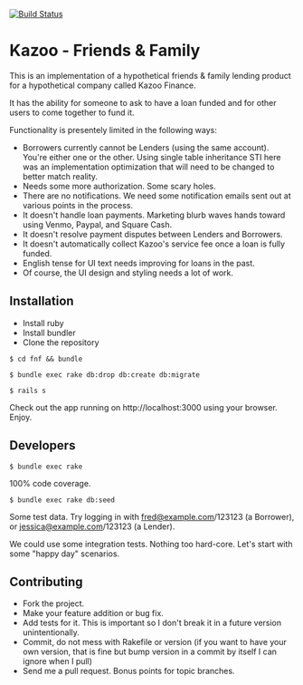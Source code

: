 [![Build Status](https://travis-ci.org/dbastin/fnf.png?branch=master)](https://travis-ci.org/dbastin/fnf)

Kazoo - Friends & Family
========================

This is an implementation of a hypothetical friends & family lending product for a hypothetical company called Kazoo Finance.

It has the ability for someone to ask to have a loan funded and for other users to come together to fund it. 

Functionality is presentely limited in the following ways:

* Borrowers currently cannot be Lenders (using the same account). You're either one or the other. Using single table inheritance STI here was an implementation optimization that will need to be changed to better match reality.
* Needs some more authorization. Some scary holes.
* There are no notifications. We need some notification emails sent out at various points in the process.
* It doesn't handle loan payments. Marketing blurb waves hands toward using Venmo, Paypal, and Square Cash. 
* It doesn't resolve payment disputes between Lenders and Borrowers.
* It doesn't automatically collect Kazoo's service fee once a loan is fully funded.
* English tense for UI text needs improving for loans in the past.
* Of course, the UI design and styling needs a lot of work. 

Installation
------------

* Install ruby
* Install bundler
* Clone the repository

```
$ cd fnf && bundle
```

```
$ bundle exec rake db:drop db:create db:migrate
```

``` 
$ rails s
```

Check out the app running on http://localhost:3000 using your browser. Enjoy.

Developers
----------

``` 
$ bundle exec rake 
```

100% code coverage.

```
$ bundle exec rake db:seed
```

Some test data. Try logging in with fred@example.com/123123 (a Borrower), or jessica@example.com/123123 (a Lender).

We could use some integration tests. Nothing too hard-core. Let's start with some "happy day" scenarios.

Contributing
-------------

* Fork the project.
* Make your feature addition or bug fix.
* Add tests for it. This is important so I don't break it in a future version unintentionally.
* Commit, do not mess with Rakefile or version
  (if you want to have your own version, that is fine but bump version in a commit by itself I can ignore when I pull)
* Send me a pull request. Bonus points for topic branches.

